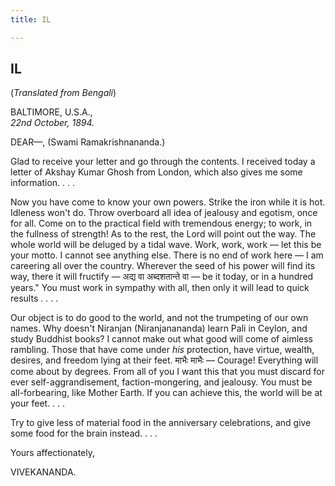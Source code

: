 ```yaml
---
title: IL

---
```





  

  


## IL

(*Translated from Bengali*)

BALTIMORE, U.S.A.,  
*22nd October, 1894.*

DEAR—, (Swami Ramakrishnananda.)

Glad to receive your letter and go through the contents. I received
today a letter of Akshay Kumar Ghosh from London, which also gives me
some information. . . .

Now you have come to know your own powers. Strike the iron while it is
hot. Idleness won't do. Throw overboard all idea of jealousy and
egotism, once for all. Come on to the practical field with tremendous
energy; to work, in the fullness of strength! As to the rest, the Lord
will point out the way. The whole world will be deluged by a tidal wave.
Work, work, work — let this be your motto. I cannot see anything else.
There is no end of work here — I am careering all over the country.
Wherever the seed of his power will find its way, there it will fructify
— अद्य वा अब्दशतान्ते वा — be it today, or in a hundred years." You must
work in sympathy with all, then only it will lead to quick results . . .
.

Our object is to do good to the world, and not the trumpeting of our own
names. Why doesn't Niranjan (Niranjanananda) learn Pali in Ceylon, and
study Buddhist books? I cannot make out what good will come of aimless
rambling. Those that have come under *his* protection, have virtue,
wealth, desires, and freedom lying at their feet. माभैः माभैः — Courage!
Everything will come about by degrees. From all of you I want this that
you must discard for ever self-aggrandisement, faction-mongering, and
jealousy. You must be all-forbearing, like Mother Earth. If you can
achieve this, the world will be at your feet. . . .

Try to give less of material food in the anniversary celebrations, and
give some food for the brain instead. . . .

Yours affectionately,

VIVEKANANDA.


